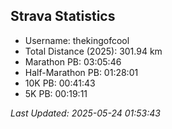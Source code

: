 


## Strava Statistics

- Username: thekingofcool
- Total Distance (2025): 301.94 km
- Marathon PB: 03:05:46
- Half-Marathon PB: 01:28:01
- 10K PB: 00:41:43
- 5K PB: 00:19:11

*Last Updated: 2025-05-24 01:53:43*
